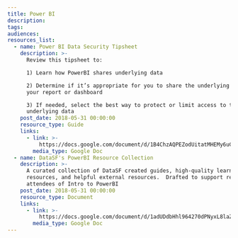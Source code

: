 ```yaml
---
title: Power BI
description:
tags:
audiences:
resources_list:
  - name: Power BI Data Security Tipsheet
    description: >-
      Review this tipsheet to:

      1) Learn how PowerBI shares underlying data

      2) Determine if it’s appropriate for you to share the underlying data in
      your report or dashboard

      3) If needed, select the best way to protect or limit access to the
      underlying data
    post_date: 2018-05-31 00:00:00
    resource_type: Guide
    links:
      - link: >-
          https://docs.google.com/document/d/1B4ChzAQPEZodUitatMHEMy6uClMykdDw2htzv6gJnaY/edit?usp=sharing
        media_type: Google Doc
  - name: DataSF's PowerBI Resource Collection
    description: >-
      A curated collection of DataSF created guides, high-quality learning
      resources, and helpful external resources.  Drafted to support recent
      attendees of Intro to PowerBI
    post_date: 2018-05-31 00:00:00
    resource_type: Document
    links:
      - link: >-
          https://docs.google.com/document/d/1adUDdbHhl964270dPNyxL8laZgNGkpVwxLdLNWE65Vw/edit?usp=sharing
        media_type: Google Doc
---
```



